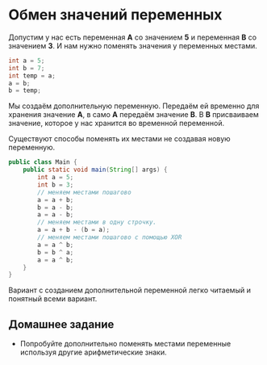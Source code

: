 # Обмен значений переменных

Допустим у нас есть переменная **A** со значением **5**  и переменная **B** со значением **3**. И нам нужно поменять значения у переменных местами. 

```java
int a = 5;
int b = 7;
int temp = a;
a = b;
b = temp;
```

Мы создаём дополнительную переменную. Передаём ей временно для хранения значение **A**, в само **A** передаём значение **B**. В **B** присваиваем значение, которое у нас хранится во временной переменной. 

Существуют способы поменять их местами не создавая новую переменную.

```java
public class Main {
    public static void main(String[] args) {
        int a = 5;
        int b = 3;
        // меняем местами пошагово
        a = a + b;
        b = a - b;
        a = a - b;
        // меняем местами в одну строчку.
        a = a + b - (b = a);
        // меняем местами пошагово с помощью XOR
        a = a ^ b;
        b = b ^ a;
        a = a ^ b;
    }
}
```

Вариант с созданием дополнительной переменной легко читаемый и понятный всеми вариант. 
 
## Домашнее задание

- Попробуйте дополнительно поменять местами переменные используя другие арифметические знаки. 